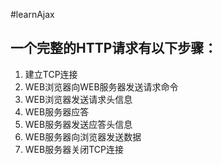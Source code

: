 #learnAjax

## 一个完整的HTTP请求有以下步骤：

1. 建立TCP连接
2. WEB浏览器向WEB服务器发送请求命令
3. WEB浏览器发送请求头信息
4. WEB服务器应答
5. WEB服务器发送应答头信息
6. WEB服务器向浏览器发送数据
7. WEB服务器关闭TCP连接 
